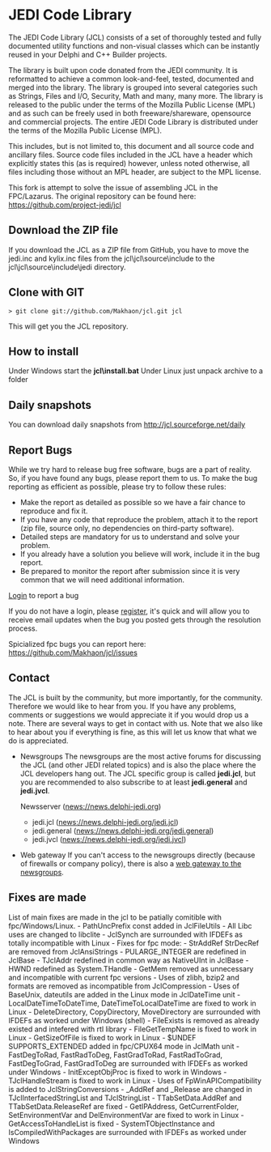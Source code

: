 JEDI Code Library
=================

The JEDI Code Library (JCL) consists of a set of thoroughly tested and fully documented
utility functions and non-visual classes which can be instantly reused in your Delphi
and C++ Builder projects.

The library is built upon code donated from the JEDI community. It is reformatted to achieve
a common look-and-feel, tested, documented and merged into the library. The library is
grouped into several categories such as Strings, Files and I/O, Security, Math and many, many
more. The library is released to the public under the terms of the Mozilla Public License (MPL)
and as such can be freely used in both freeware/shareware, opensource and commercial projects.
The entire JEDI Code Library is distributed under the terms of the Mozilla Public License (MPL).

This includes, but is not limited to, this document and all source code and ancillary files.
Source code files included in the JCL have a header which explicitly states this (as is required)
however, unless noted otherwise, all files including those without an MPL header, are subject
to the MPL license.

This fork is attempt to solve the issue of assembling JCL in the FPC/Lazarus.
The original repository can be found here: https://github.com/project-jedi/jcl

Download the ZIP file
---------------------
If you download the JCL as a ZIP file from GitHub, you have to move the jedi.inc and
kylix.inc files from the jcl\jcl\source\include to the
jcl\jcl\source\include\jedi directory.

Clone with GIT
--------------
```
> git clone git://github.com/Makhaon/jcl.git jcl
```

This will get you the JCL repository.

How to install
--------------
Under Windows start the **jcl\install.bat**
Under Linux just unpack archive to a folder

Daily snapshots
---------------
You can download daily snapshots from <http://jcl.sourceforge.net/daily>

Report Bugs
-----------
While we try hard to release bug free software, bugs are a part of reality. So, if you have found any bugs,
please report them to us. To make the bug reporting as efficient as possible, please try to follow these rules:

- Make the report as detailed as possible so we have a fair chance to reproduce and fix it.
- If you have any code that reproduce the problem, attach it to the report (zip file, source only, no dependencies on third-party software).
- Detailed steps are mandatory for us to understand and solve your problem. 
- If you already have a solution you believe will work, include it in the bug report.
- Be prepared to monitor the report after submission since it is very common that we will need additional information.

[Login](http://issuetracker.delphi-jedi.org/my_view_page.php) to report a bug

If you do not have a login, please [register](http://issuetracker.delphi-jedi.org/signup_page.php), it's quick and will allow you
to receive email updates when the bug you posted gets through the resolution process.

Spicialized fpc bugs you can report here: https://github.com/Makhaon/jcl/issues

Contact
-------
The JCL is built by the community, but more importantly, for the community. Therefore we would like to hear from you. If you have
any problems, comments or suggestions we would appreciate it if you would drop us a note. There are several ways to get in contact with us.
Note that we also like to hear about you if everything is fine, as this will let us know that what we do is appreciated.

- Newsgroups
  The newsgroups are the most active forums for discussing the JCL (and other JEDI related topics) and is also the place where the
  JCL developers hang out. The JCL specific group is called **jedi.jcl**, but you are recommended to also subscribe to at least
  **jedi.general** and **jedi.jvcl**.

  Newsserver (<news://news.delphi-jedi.org>)
    - jedi.jcl (<news://news.delphi-jedi.org/jedi.jcl>)
    - jedi.general (<news://news.delphi-jedi.org/jedi.general>)
    - jedi.jvcl (<news://news.delphi-jedi.org/jedi.jvcl>)

- Web gateway
  If you can't access to the newsgroups directly (because of firewalls or company policy), there is also a [web gateway to the newsgroups](http://newsportal.delphi-jedi.org/).

Fixes are made
-------
List of main fixes are made in the jcl to be patially comitible with fpc/Windows/Linux.
    - PathUncPrefix const added in JclFileUtils
    - All Libc uses are changed to libclite
    - JclSynch are surrounded with IFDEFs as totally incompatible with Linux
    - Fixes for fpc mode:
    - StrAddRef StrDecRef are removed from JclAnsiStrings
    - PULARGE_INTEGER are redefined in JclBase
    - TJclAddr redefined in common way as NativeUInt in JclBase
    - HWND redefined as System.THandle
    - GetMem removed as unnecessary and incompatible with current fpc versions
    - Uses of zlibh, bzip2 and formats are removed as incompatible from JclCompression
    - Uses of BaseUnix, dateutils are added in the Linux mode in JclDateTime unit
    - LocalDateTimeToDateTime, DateTimeToLocalDateTime are fixed to work in Linux
    - DeleteDirectory, CopyDirectory, MoveDirectory are surrounded with IFDEFs as worked under Windows (shell)
    - FileExists is removed as already existed and intefered with rtl library
    - FileGetTempName is fixed to work in Linux
    - GetSizeOfFile is fixed to work in Linux
    - $UNDEF SUPPORTS_EXTENDED added in fpc/CPUX64 mode in JclMath unit
    - FastDegToRad, FastRadToDeg, FastGradToRad, FastRadToGrad, FastDegToGrad, FastGradToDeg are surrounded with IFDEFs as worked under Windows
    - InitExceptObjProc is fixed to work in Windows
    - TJclHandleStream is fixed to work in Linux
    - Uses of FpWinAPICompatibility is added to JclStringConversions
    - _AddRef and _Release are changed in TJclInterfacedStringList and TJclStringList 
    - TTabSetData.AddRef and TTabSetData.ReleaseRef are fixed
    - GetIPAddress, GetCurrentFolder, SetEnvironmentVar and DelEnvironmentVar are fixed to work in Linux
    - GetAccessToHandleList is fixed
    - SystemTObjectInstance and IsCompiledWithPackages are surrounded with IFDEFs as worked under Windows

